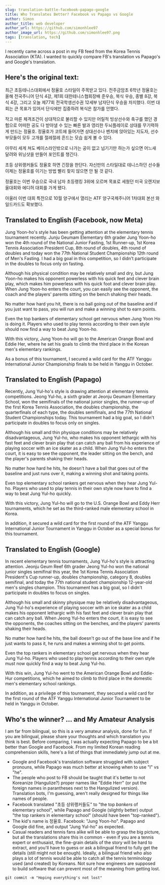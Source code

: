 ```yaml
---
slug: translation-battle-facebook-papago-google
title: Who Translates Better? Facebook vs Papago vs Google
author: Simon
author_title: web developer
author_url: https://github.com/simonhlee97
author_image_url: https://github.com/simonhlee97.png
tags: [translation, tech]
---
```

I recently came across a post in my FB feed from the Korea Tennis Association (KTA). I wanted to quickly compare FB's translation vs Papago's and Google's translation.

## Here's the original text:

최근 초등테니스대회에서 정율호 스타일이 주목받고 있다.   전주금암초 6학년 정율호는 올해  전국주니어 단식 4강,  제1회 대한테니스협회장배 준우승, 복식 우승, 종별 8강, 복식 4강, 그리고 오늘 제77회 전국학생선수권 12세부 남자단식 우승을 차지했다. 이번 대회는 큰 목표가 있어서 단식에만 집중하려 복식은 참가를 안했다.

<!--truncate-->

작고 마른 체격조건이 상대적으로 불리할 수 있지만 어릴적 빙상선수와 축구를 했던 경험으로 어떠한 공도 다 받아낼 수 있는 빠른 발과 영리한 두뇌플레이로  상대를 무기력하게 만드는  정율호. 정율호가 코트에 들어가면 상대선수나 벤치에 앉아있는 지도자, 선수부모들이 모두 고개를 절레절레 흔드는 모습 쉽게 볼 수 있다.

아무리 세게 쳐도 베이스라인밖으로 나가는 공이 없고  넘기기만 하는가 싶으면 어느새 달려와 위닝샷을 만들어 포인트를 챙긴다.

초등 상위랭커들도 정율호 하면 긴장을 한단다.  자신만의 스타일대로 테니스하던 선수들 이제는 정율호를 이기는 방법 빨리 찾지 않으면 안 될 것 같다.

정율호는 이번 우승으로 국내 남자 초등랭킹 3위에 오르며 목표로 세웠던 미국 오렌지보울대회와 에디허 대회를 가게 됐다.

아울러 이번 대회 특전으로 10월 양구에서 열리는 ATF 양구국제주니어 1차대회 본선 와일드카드도 확보했다.

## Translated to English (Facebook, now Meta)

Jung Yoon-ho's style has been getting attention at the elementary tennis tournament recently. Junju Geumam Elementary 6th grader Jung Yoon-ho won the 4th round of the National Junior Fasting, 1st Runner-up, 1st Korea Tennis Association President Cup, 8th round of doubles, 4th round of doubles and today won the 77th National Student Championship 12th round of Men's Fasting. I had a big goal in this competition, so I didn't participate in the doubles to focus only on fasting.

Although his physical condition may be relatively small and dry, but Jung Yoon-ho makes his opponent powerless with his quick feet and clever brain play, which makes him powerless with his quick foot and clever brain play. When Jung Yoon-ho enters the court, you can easily see the opponent, the coach and the players' parents sitting on the bench shaking their heads.

No matter how hard you hit, there is no ball going out of the baseline and if you just want to pass, you will run and make a winning shot to earn points.

Even the top bankers of elementary school get nervous when Jung Yoon Ho is doing it. Players who used to play tennis according to their own style should now find a way to beat Jung Yoon-ho.

With this victory, Jung Yoon-ho will go to the American Orange Bowl and Eddie Her, where he set his goals to climb the third place in the Korean men's elementary rankings.

As a bonus of this tournament, I secured a wild card for the ATF Yanggu International Junior Championship finals to be held in Yanggu in October.

## Translated to English (Papago)

Recently, Jung Yul-ho's style is drawing attention at elementary tennis competitions.   Jeong Yul-ho, a sixth grader at Jeonju Geumam Elementary School, won the semifinals of the national junior singles, the runner-up of the first Korea Tennis Association, the doubles championship, the quarterfinals of each type, the doubles semifinals, and the 77th National Student Championships today. This tournament had a big goal, so I didn't participate in doubles to focus only on singles.

Although his small and thin physique conditions may be relatively disadvantageous, Jung Yul-ho, who makes his opponent lethargic with his fast feet and clever brain play that can catch any ball from his experience of playing soccer with an ice skater as a child. When Jung Yul-ho enters the court, it is easy to see the opponent, the leader sitting on the bench, and the player's parents shaking their heads.

No matter how hard he hits, he doesn't have a ball that goes out of the baseline and just runs over it, making a winning shot and taking points.

Even top elementary school rankers get nervous when they hear Jung Yul-ho.  Players who used to play tennis in their own style now have to find a way to beat Jung Yul-ho quickly.

With this victory, Jung Yul-ho will go to the U.S. Orange Bowl and Eddy Herr tournaments, which he set as the third-ranked male elementary school in Korea.

In addition, it secured a wild card for the first round of the ATF Yanggu International Junior Tournament in Yanggu in October as a special bonus for this tournament.

## Translated to English (Google)

In recent elementary tennis tournaments, Jung Yul-ho's style is attracting attention. Jeonju Geum Reef 6th grader Jeong Yul-ho won the national junior singles semifinal this year, the 1st Korea Tennis Association President's Cup runner-up, doubles championship, category 8, doubles semifinal, and today the 77th national student championship 12-year-old men's singles champion. This tournament has a big goal, so I didn't participate in doubles to focus on singles.

Although his small and skinny physique may be relatively disadvantageous, Jung Yul-ho's experience of playing soccer with an ice skater as a child makes his opponent lethargic with his fast feet and clever brain play that can catch any ball. When Jeong Yul-ho enters the court, it is easy to see the opponents, the coaches sitting on the benches, and the players' parents shaking their heads.

No matter how hard he hits, the ball doesn't go out of the base line and if he just wants to pass it, he runs and makes a winning shot to get points.

Even the top rankers in elementary school get nervous when they hear Jung Yul-ho. Players who used to play tennis according to their own style must now quickly find a way to beat Jung Yul-ho.

With this win, Jung Yul-ho went to the American Orange Bowl and Eddie-Hur competitions, which he aimed to climb to third place in the domestic men's elementary school rankings.

In addition, as a privilege of this tournament, they secured a wild card for the first round of the ATF Yanggu International Junior Tournament to be held in Yanggu in October.

## Who's the winner? ... and My Amateur Analysis

I am far from bilingual, so this is a very amateur analysis, done for fun. If you are bilingual, please share your thoughts and which translation you think is best. Before comparing, I was actually expecting Papago to be a bit better than Google and Facebook. From my limited Korean reading comprehension skills, here's a list of things that immediately jump out at me.

- Google and Facebook's translation software struggled with subject pronouns, while Papago was much better at knowing when to use "I" vs "he".
- The people who post to FB should be taught that it's better to not Koreanize (Hangulize?) proper names like "Eddie Herr" (or put the foreign names in parantheses next to the Hangulized version). Translation bots, I'm guessing, aren't really designed for things like names of people.
- Facebook translated "초등 상위랭커들도" to "the top *bankers* of elementary school", while Papago and Google (slightly better) output "the top rankers in elementary school" (should have been "top-ranked").
- The kid's name is 정율호. Facebook: "Jung Yoon-ho". Papago and Google did fine, and output "Jung Yul-ho" as expected.
- Casual readers and tennis fans alike will be able to grasp the big picture, but all the translations share this in common - even if you are a tennis expert or enthusaist, the fine-grain details of the story will be hard to extract, and you'll have to guess or ask a bilingual friend to fully get the details (still might not be enough). Ideally, a bilingual friend who also plays a lot of tennis would be able to catch all the tennis terminology used (and created) by Koreans. Not sure how engineers are supposed to build software that can prevent most of the meaning from getting lost.

`git commit -m "Hoping everything's not lost"`